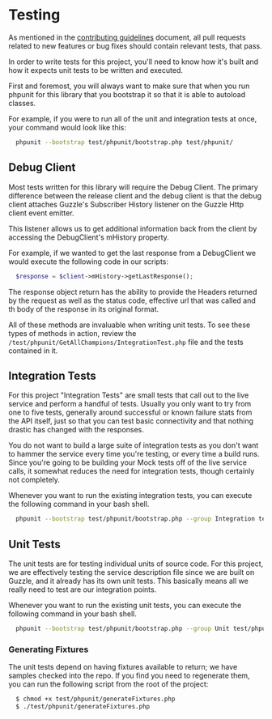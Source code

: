 # Testing
As mentioned in the [contributing guidelines](CONTRIBUTING.md) document, all
pull requests related to new features or bug fixes should contain relevant
tests, that pass.

In order to write tests for this project, you'll need to know how it's built
and how it expects unit tests to be written and executed.

First and foremost, you will always want to make sure that when you run
phpunit for this library that you bootstrap it so that it is able to
autoload classes.

For example, if you were to run all of the unit and integration tests at once,
your command would look like this:

```bash
  phpunit --bootstrap test/phpunit/bootstrap.php test/phpunit/
```

## Debug Client
Most tests written for this library will require the Debug Client. The
primary difference between the release client and the debug client is
that the debug client attaches Guzzle's Subscriber History listener on the
Guzzle Http client event emitter.

This listener allows us to get additional information back from the client
by accessing the DebugClient's mHistory property.

For example, if we wanted to get the last response from a DebugClient we
would execute the following code in our scripts:

```php
  $response = $client->mHistory->getLastResponse();
```

The response object return has the ability to provide the Headers returned
by the request as well as the status code, effective url that was called
and th body of the response in its original format.

All of these methods are invaluable when writing unit tests. To see these
types of methods in action, review the `/test/phpunit/GetAllChampions/IntegrationTest.php`
file and the tests contained in it.

## Integration Tests
For this project "Integration Tests" are small tests that call out to the
live service and perform a handful of tests. Usually you only want to try
from one to five tests, generally around successful or known failure stats from
the API itself, just so that you can test basic connectivity and that
nothing drastic has changed with the responses.

You do not want to build a large suite of integration tests as you don't
want to hammer the service every time you're testing, or every time a build
runs. Since you're going to be building your Mock tests off of the live
service calls, it somewhat reduces the need for integration tests, though
certainly not completely.

Whenever you want to run the existing integration tests, you can execute the
following command in your bash shell.

```bash
  phpunit --bootstrap test/phpunit/bootstrap.php --group Integration test/phpunit/
```

## Unit Tests

The unit tests are for testing individual units of source code. For this project, we are effectively testing the service
description file since we are built on Guzzle, and it already has its own unit tests. This basically means all we really
need to test are our integration points.

Whenever you want to run the existing unit tests, you can execute the following command in your bash shell.

```bash
  phpunit --bootstrap test/phpunit/bootstrap.php --group Unit test/phpunit/
```

### Generating Fixtures

The unit tests depend on having fixtures available to return; we have samples checked into the repo. If you find you
need to regenerate them, you can run the following script from the root of the project:

```bash
  $ chmod +x test/phpunit/generateFixtures.php
  $ ./test/phpunit/generateFixtures.php
```